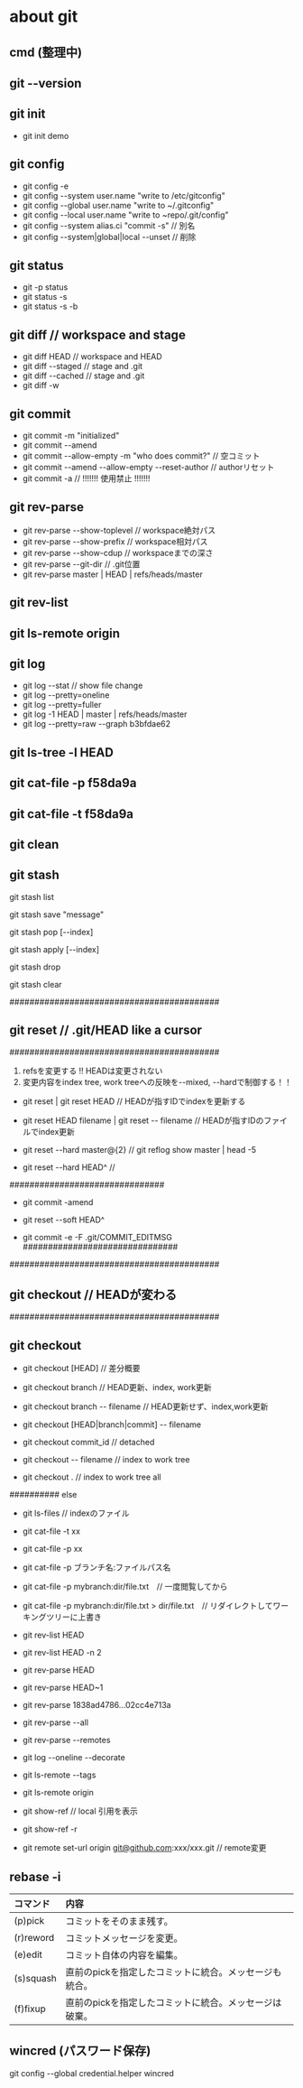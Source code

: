 # about git

## cmd (整理中)

## git --version

## git init
- git init demo


## git config
- git config -e
- git config --system user.name "write to /etc/gitconfig"
- git config --global user.name "write to ~/.gitconfig"
- git config --local user.name  "write to ~repo/.git/config"
- git config --system alias.ci "commit -s"                         //  別名
- git config --system|global|local --unset   // 削除

## git status
- git -p status
- git status -s
- git status -s -b

## git diff          // workspace and stage
- git diff HEAD      // workspace and HEAD
- git diff --staged  // stage and .git
- git diff --cached  // stage and .git
- git diff -w 

## git commit
- git commit -m "initialized"
- git commit --amend 
- git commit --allow-empty -m "who does commit?" // 空コミット
- git commit --amend --allow-empty --reset-author // authorリセット
- git commit -a // !!!!!!! 使用禁止 !!!!!!!

## git rev-parse
- git rev-parse --show-toplevel // workspace絶対パス
- git rev-parse --show-prefix   // workspace相対パス
- git rev-parse --show-cdup // workspaceまでの深さ
- git rev-parse --git-dir // .git位置
- git rev-parse master | HEAD | refs/heads/master


## git rev-list

## git ls-remote origin

## git log
- git log --stat            // show file change
- git log --pretty=oneline
- git log --pretty=fuller
- git log -1 HEAD | master | refs/heads/master
- git log --pretty=raw --graph b3bfdae62


## git ls-tree -l HEAD
## git cat-file -p f58da9a
## git cat-file -t f58da9a


## git clean

## git stash
git stash list

git stash save "message"

git stash pop [--index]

git stash apply [--index]

git stash drop

git stash clear



##########################################
## git reset  // .git/HEAD  like a cursor   
##########################################

1. refsを変更する !! HEADは変更されない
2. 変更内容をindex tree, work treeへの反映を--mixed, --hardで制御する！！


- git reset | git reset HEAD // HEADが指すIDでindexを更新する

- git reset HEAD filename | git reset -- filename // HEADが指すIDのファイルでindex更新

- git reset --hard master@{2}     // git reflog show master | head -5

- git reset --hard HEAD^ // 


###############################
- git commit -amend

- git reset --soft HEAD^
- git commit -e -F .git/COMMIT_EDITMSG
###############################



##########################################
## git checkout  // HEADが変わる
##########################################

## git checkout
- git checkout [HEAD]                  // 差分概要

- git checkout branch                 // HEAD更新、index, work更新
- git checkout branch -- filename     // HEAD更新せず、index,work更新

- git checkout [HEAD|branch|commit] -- filename

- git checkout commit_id    // detached

- git checkout -- filename  // index to work tree
- git checkout .            // index to work tree all



########## else



- git ls-files // indexのファイル


- git cat-file -t xx
- git cat-file -p xx
- git cat-file -p ブランチ名:ファイルパス名

- git cat-file -p mybranch:dir/file.txt　// 一度閲覧してから
- git cat-file -p mybranch:dir/file.txt > dir/file.txt　// リダイレクトしてワーキングツリーに上書き

- git rev-list HEAD
- git rev-list HEAD -n 2

- git rev-parse HEAD
- git rev-parse HEAD~1
- git rev-parse 1838ad4786...02cc4e713a
- git rev-parse --all
- git rev-parse --remotes

- git log --oneline --decorate

- git ls-remote --tags
- git ls-remote origin

- git show-ref    // local 引用を表示
- git show-ref  -r

- git remote set-url origin git@github.com:xxx/xxx.git // remote変更


## rebase -i
|コマンド   |内容       | 
|:--------- |:-----------|
|(p)pick	|コミットをそのまま残す。|
|(r)reword	|コミットメッセージを変更。|
|(e)edit	|コミット自体の内容を編集。|
|(s)squash	|直前のpickを指定したコミットに統合。メッセージも統合。|
|(f)fixup	|直前のpickを指定したコミットに統合。メッセージは破棄。|


## wincred (パスワード保存)
git config --global credential.helper wincred
